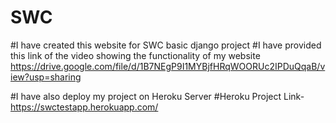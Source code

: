 

# SWC



#I have created this website for SWC basic django project 
#I have provided this link of the video showing the functionality of my website https://drive.google.com/file/d/1B7NEgP9I1MYBjfHRqWOORUc2IPDuQqaB/view?usp=sharing

#I have also deploy my project on Heroku Server
#Heroku Project Link- https://swctestapp.herokuapp.com/
